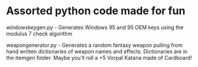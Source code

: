 # Assorted python code made for fun

windowskeygen.py - Generates Windows 95 and 95 OEM keys using the modulus 7 check algorithm

weapongenerator.py - Generates a random fantasy weapon pulling from hand written dictionaries of weapon names and effects. Dictionaries are in the itemgen folder. Maybe you'll roll a +5 Vorpal Katana made of Cardboard!
